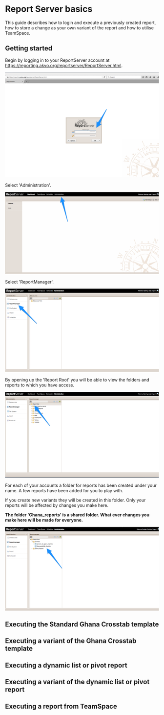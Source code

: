 # Report Server basics

This guide describes how to login and execute a previously created report, how to store a change as your own variant of the report and how to utilise TeamSpace.

## Getting started

Begin by logging in to your ReportServer account at https://reporting.akvo.org/reportserver/ReportServer.html.

![login](https://raw.githubusercontent.com/akvo/akvo-reporting/master/Documentation/tutorials/report_server_user_guides/img/1003a.png?raw=true "login")

Select 'Administration'.  

![administration](https://raw.githubusercontent.com/akvo/akvo-reporting/master/Documentation/tutorials/report_server_user_guides/img/1003b.png?raw=true "administration")


Select 'ReportManager'.

![ReportManager](https://raw.githubusercontent.com/akvo/akvo-reporting/master/Documentation/tutorials/report_server_user_guides/img/1003c.png?raw=true "ReportManager")


By opening up the 'Report Root' you will be able to view the folders and reports to which you have access.

![reportroot](https://raw.githubusercontent.com/akvo/akvo-reporting/master/Documentation/tutorials/report_server_user_guides/img/1003d.png?raw=true "reportroot")

For each of your accounts a folder for reports has been created under your name.  A few reports have been added for you to play with.  

If you create new variants they will be created in this folder. Only your reports will be affected by changes you make here.

**The folder 'Ghana_reports' is a shared folder.  What ever changes you make here will be made for everyone.**

![reportroot](https://raw.githubusercontent.com/akvo/akvo-reporting/master/Documentation/tutorials/report_server_user_guides/img/1003f.png?raw=true "reportroot")

## Executing the Standard Ghana Crosstab template






##  Executing a variant of the Ghana Crosstab template

##  Executing a dynamic list or pivot report

##  Executing a variant of the dynamic list or pivot report

##  Executing a report from TeamSpace



